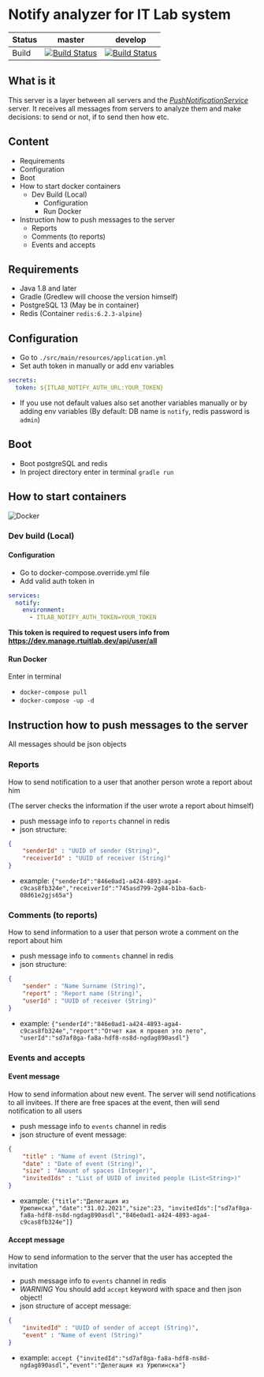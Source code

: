 # Notify analyzer for IT Lab system

Status | master | develop
------ | ------ | -------
Build  | [![Build Status](https://dev.azure.com/rtuitlab/RTU%20IT%20Lab/_apis/build/status/ITLab/ITLab-Notify?branchName=master)](https://dev.azure.com/rtuitlab/RTU%20IT%20Lab/_build/latest?definitionId=165&branchName=master) | [![Build Status](https://dev.azure.com/rtuitlab/RTU%20IT%20Lab/_apis/build/status/ITLab/ITLab-Notify?branchName=develop)](https://dev.azure.com/rtuitlab/RTU%20IT%20Lab/_build/latest?definitionId=165&branchName=develop) |

## What is it
This server is a layer between all servers and the [*PushNotificationService*](https://github.com/RTUITLab/PushNotificationService) server. It receives all messages from servers to analyze them and make decisions: to send or not, if to send then how etc. 

## Content
- Requirements
- Configuration
- Boot
- How to start docker containers
    - Dev Build (Local)
        - Configuration
        - Run Docker
- Instruction how to push messages to the server
    - Reports
    - Comments (to reports)
    - Events and accepts

## Requirements
- Java 1.8 and later
- Gradle (Gredlew will choose the version himself)
- PostgreSQL 13 (May be in container)
- Redis (Container `redis:6.2.3-alpine`)

## Configuration
- Go to `./src/main/resources/application.yml`
- Set auth token in manually or add env variables
```yaml
secrets:
  token: ${ITLAB_NOTIFY_AUTH_URL:YOUR_TOKEN}
```
- If you use not default values also set another variables manually or by adding env variables (By default: DB name is `notify`, redis password is `admin`)

## Boot
- Boot postgreSQL and redis
- In project directory enter in terminal `gradle run`

## How to start containers
![Docker](https://upload.wikimedia.org/wikipedia/commons/thumb/4/4e/Docker_%28container_engine%29_logo.svg/220px-Docker_%28container_engine%29_logo.svg.png)
### Dev build (Local)
#### Configuration
- Go to docker-compose.override.yml file
- Add valid auth token in 
```yaml
services:
  notify:
    environment:
      - ITLAB_NOTIFY_AUTH_TOKEN=YOUR_TOKEN
```
**This token is required to request users info from https://dev.manage.rtuitlab.dev/api/user/all**
#### Run Docker
Enter in terminal
- `docker-compose pull`
- `docker-compose -up -d`

## Instruction how to push messages to the server

All messages should be json objects

### Reports
How to send notification to a user that another person wrote a report about him

(The server checks the information if the user wrote a report about himself)
- push message info to `reports` channel in redis
- json structure:
```json
{
    "senderId" : "UUID of sender (String)",
    "receiverId" : "UUID of receiver (String)"
}
```
- example: `{"senderId":"846e0ad1-a424-4893-aga4-c9cas8fb324e","receiverId":"745asd799-2g84-b1ba-6acb-08d61e2gjs65a"}`

### Comments (to reports)
How to send information to a user that  person wrote a comment on the report about him
- push message info to `comments` channel in redis
- json structure:
```json
{
    "sender" : "Name Surname (String)",
    "report" : "Report name (String)",
    "userId" : "UUID of receiver (String)"
}
```
- example: `{"senderId":"846e0ad1-a424-4893-aga4-c9cas8fb324e","report":"Отчет как я провел это лето", "userId":"sd7af8ga-fa8a-hdf8-ns8d-ngdag890asdl"}`

### Events and accepts
#### Event message
How to send information about new event. The server will send notifications to all invitees.
If there are free spaces at the event, then will send notification to all users
- push message info to `events` channel in redis
- json structure of event message:
```json
{
    "title" : "Name of event (String)",
    "date" : "Date of event (String)",
    "size" : "Amount of spaces (Integer)",
    "invitedIds" : "List of UUID of invited people (List<String>)"
}
```
- example: `{"title":"Делегация из Урюпинска","date":"31.02.2021","size":23, "invitedIds":["sd7af8ga-fa8a-hdf8-ns8d-ngdag890asdl","846e0ad1-a424-4893-aga4-c9cas8fb324e"]}`

#### Accept message
How to send information to the server that the user has accepted the invitation
- push message info to `events` channel in redis
- *WARNING* You should add `accept` keyword with space and then json object!
- json structure of accept message:
```json
{
    "invitedId" : "UUID of sender of accept (String)",
    "event" : "Name of event (String)"
}
```
- example: `accept {"invitedId":"sd7af8ga-fa8a-hdf8-ns8d-ngdag890asdl","event":"Делегация из Урюпинска"}`